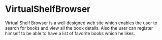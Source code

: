 # VirtualShelfBrowser
Virtual Shelf Browser is a well designed web site which enables the user to search for books and view all the book details. Also the user can register himself to be able to have a list of favorite books which he likes.
